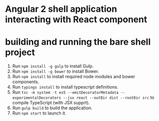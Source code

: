 # Angular 2 shell application interacting with React component

# building and running the bare shell project

1. Run `npm install -g gulp` to install Gulp.
2. Run `npm install -g bower` to install Bower.
3. Run `npm install` to install required node modules and bower components.
4. Run `typings install` to install typescript definitions.
5. Run `tsc -m system -t es5 --emitDecoratorMetadata --experimentalDecorators --jsx react --outDir dist --rootDir src` to compile TypeScript (with JSX supprt).
6. Run `gulp build` to build the application.
7. Run `npm start` to launch it.

